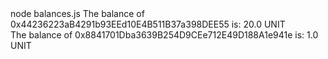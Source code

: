 <div id="termynal" data-termynal>
  <span data-ty="input">node balances.js</span>
  <span data-ty>The balance of 0x44236223aB4291b93EEd10E4B511B37a398DEE55 is: 20.0 UNIT
    <br> The balance of 0x8841701Dba3639B254D9CEe712E49D188A1e941e is: 1.0 UNIT
  </span>
</div>

